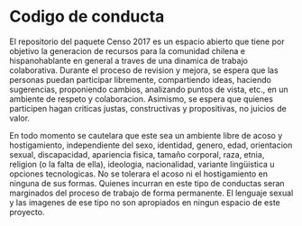 # Codigo de conducta

El repositorio del paquete Censo 2017 es un espacio abierto que tiene por objetivo la generacion de recursos para la comunidad chilena e hispanohablante en general a traves de una dinamica de trabajo colaborativa. Durante el proceso de revision y mejora, se espera que las personas puedan participar libremente, compartiendo ideas, haciendo sugerencias, proponiendo cambios, analizando puntos de vista, etc., en un ambiente de respeto y colaboracion. Asimismo, se espera que quienes participen hagan criticas justas, constructivas y propositivas, no juicios de valor.

En todo momento se cautelara que este sea un ambiente libre de acoso y hostigamiento, independiente del sexo, identidad, genero, edad, orientacion sexual, discapacidad, apariencia fisica, tamaño corporal, raza, etnia, religion (o la falta de ella), ideologia, nacionalidad, variante lingüistica u opciones tecnologicas. No se tolerara el acoso ni el hostigamiento en ninguna de sus formas. Quienes incurran en este tipo de conductas seran marginados del proceso de trabajo de forma permanente. El lenguaje sexual y las imagenes de ese tipo no son apropiados en ningun espacio de este proyecto.
